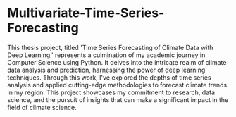 # Multivariate-Time-Series-Forecasting

This thesis project, titled 'Time Series Forecasting of Climate Data with Deep Learning,' represents a culmination of my academic journey in Computer Science using Python. It delves into the intricate realm of climate data analysis and prediction, harnessing the power of deep learning techniques. Through this work, I've explored the depths of time series analysis and applied cutting-edge methodologies to forecast climate trends in my region. This project showcases my commitment to research, data science, and the pursuit of insights that can make a significant impact in the field of climate science.
